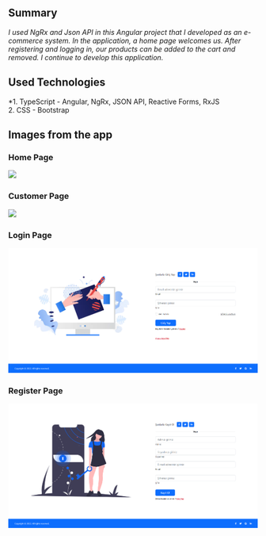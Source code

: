 ## Summary <br/>
*I used NgRx and Json API in this Angular project that I developed as an e-commerce system. In the application, a home page welcomes us. After registering and logging in, our products can be added to the cart and removed. I continue to develop this application.* 
## Used Technologies <br/>
*1.  TypeScript - Angular, NgRx,  JSON API, Reactive Forms, RxJS<br/>
  2.  CSS - Bootstrap
## Images from the app<br/>
### Home Page<br/>
<img src="https://github.com/emircanomak/e-commerce/blob/master/assets/Home.gif" width="auto"><br/>
### Customer Page<br/>
<img src="https://github.com/emircanomak/e-commerce/blob/master/assets/Customer.gif" width="auto"><br/>
### Login Page<br/>
<img src="https://github.com/emircanomak/e-commerce/blob/master/assets/loginScreen.png" width="auto"><br/>
### Register Page<br/>
<img src="https://github.com/emircanomak/e-commerce/blob/master/assets/registerScreen.png" width="auto"><br/>
